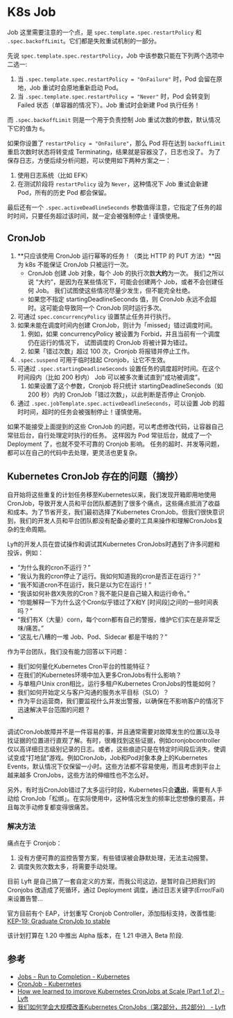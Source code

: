 # K8s Job 

Job 这里需要注意的一个点，是 `spec.template.spec.restartPolicy` 和 `.spec.backoffLimit`。它们都是失败重试机制的一部分。

先说 `spec.template.spec.restartPolicy`，Job 中该参数只能在下列两个选项中二选一:

1. 当 `.spec.template.spec.restartPolicy = "OnFailure"` 时，Pod 会留在原地，Job 重试时会原地重新启动 Pod。
2. 当 `.spec.template.spec.restartPolicy = "Never"` 时，Pod 会转变到 Failed 状态（单容器的情况下）。Job 重试时会新建 Pod 执行任务！

而 `.spec.backoffLimit` 则是一个用于负责控制 Job 重试次数的参数，默认情况下它的值为 `6`。

如果你设置了 `restartPolicy = "OnFailure"`，那么 Pod 将在达到 `backoffLimit` 重启次数时状态将转变成 Terminating，结果就是容器没了，日志也没了。
为了保存日志，方便后续分析问题，可以使用如下两种方案之一：

1. 使用日志系统（比如 EFK）
1. 在测试阶段将 `restartPolicy` 设为 `Never`，这种情况下 Job 重试会新建 Pod，所有的历史 Pod 都会保留。

最后还有一个 `.spec.activeDeadlineSeconds` 参数值得注意，它指定了任务的超时时间，只要任务超过该时间，就一定会被强制停止！谨慎使用。

## CronJob

1. **只应该使用 CronJob 运行幂等的任务！（类比 HTTP 的 PUT 方法）**因为 k8s 不能保证 CronJob 只被运行一次。
   - CronJob 创建 Job 对象，每个 Job 的执行次数**大约**为一次。 我们之所以说 “大约”，是因为在某些情况下，可能会创建两个 Job，或者不会创建任何 Job。 我们试图使这些情况尽量少发生，但不能完全杜绝。
   - 如果您不指定 startingDeadlineSeconds 值，则 CronJob 永远不会超时。这可能会导致同一个 CronJob 同时运行多次。
1. 可通过 `spec.concurrencyPolicy` 设置禁止任务并行执行。
3. 如果未能在调度时间内创建 CronJob，则计为「missed」错过调度时间。 
   1. 例如，如果 concurrencyPolicy 被设置为 Forbid，并且当前有一个调度仍在运行的情况下， 试图调度的 CronJob 将被计算为错过。
   2. 如果「错过次数」超过 100 次，Cronjob 将报错并停止工作。
4. `.spec.suspend` 可用于临时挂起 Cronjob，让它不生效。
2. 可通过 `.spec.startingDeadlineSeconds` 设置任务的调度超时时间。在这个时间段内（比如 200 秒内） Job 可以被多次重试直到“成功被调度”。
   1. 如果设置了这个参数，Cronjob 将只统计 startingDeadlineSeconds（如 200 秒）内的 CronJob「错过次数」，以此判断是否停止 Cronjob.
3. 通过 `.spec.jobTemplate.spec.activeDeadlineSeconds`，可以设置 Job 的超时时间，超时的任务会被强制停止！谨慎使用。

如果不能接受上面提到的这些 CronJob 的问题，可以考虑修改代码，让容器自己常驻后台，自行处理定时执行的任务。
这样因为 Pod 常驻后台，就成了一个 Deployment 了，也就不受不可靠的 Cronjob 影响。
任务的超时、并发等问题，都可以在自己的代码中去处理，更灵活也更复杂。


## Kubernetes CronJob 存在的问题（摘抄）

自开始将这些重复的计划任务移至Kubernetes以来，我们发现开箱即用地使用CronJob，导致开发人员和平台团队都遇到了很多个痛点，这些痛点抵消了收益和成本。为了节省开支，我们最初选择了Kubernetes CronJob。但我们很快意识到，我们的开发人员和平台团队都没有配备必要的工具来操作和理解CronJobs复杂的生命周期。

Lyft的开发人员在尝试操作和调试其Kubernetes CronJobs时遇到了许多问题和投诉，例如：

- “为什么我的cron不运行？”
- “我认为我的cron停止了运行。我如何知道我的cron是否正在运行？”
- “我不知道cron不在运行，我只是以为它在运行！”
- “我该如何补救X失败的Cron？我不能只是自己输入和运行命令。”
- “你能解释一下为什么这个Cron似乎错过了X和Y [时间段]之间的一些时间表吗？”
- “我们有X（大量）corn，每个corn都有自己的警报，维护它们实在是非常乏味/痛苦。”
- “这乱七八糟的一堆 Job、Pod、Sidecar 都是干啥的？”

作为平台团队，我们没有能力回答以下问题：

- 我们如何量化Kubernetes Cron平台的性能特征？
- 在我们的Kubernetes环境中加入更多CronJobs有什么影响？
- 与单租户Unix cron相比，运行多租户Kubernetes CronJobs的性能如何？
- 我们如何开始定义与客户沟通的服务水平目标（SLO）？
- 作为平台运营商，我们要监视什么并发出警报，以确保在不影响客户的情况下迅速解决平台范围的问题？
- 
调试CronJob故障并不是一件容易的事，并且通常需要对故障发生的位置以及寻找证据的位置进行直观了解。有时，很难找到这些证据，例如cronjobcontroller仅以高详细日志级别记录的日志。或者，这些痕迹只是在特定时间段后消失，使调试变成“打地鼠”游戏。例如CronJob，Job和Pod对象本身上的Kubernetes Events，默认情况下仅保留一小时。这些方法都不容易使用，而且考虑到平台上越来越多 CronJobs，这些方法的伸缩性也不怎么好。

另外，有时当CronJob错过了太多运行时段，Kubernetes只会**退出**，需要有人手动给 CronJob「松绑」。在实际使用中，这种情况发生的频率比您想像的要高，并且每次手动修复都变得很痛苦。

### 解决方法

痛点在于 Cronjob：

1. 没有方便可靠的监控告警方案，有些错误被会静默处理，无法主动报警。
2. 调度失败次数太多，将需要手动处理。

目前 Lyft 是自己搞了一套自定义的方案，而我公司这边，是暂时自己把我们的 Cronjobs 改造成了死循环，通过 Deployment 调度，通过日志关键字(Error/Fail)来设置告警...

官方目前有个 EAP，计划重写 Cronjob Controller，添加指标支持，改善性能: [KEP-19: Graduate CronJob to stable](https://github.com/kubernetes/enhancements/blob/master/keps/sig-apps/19-Graduate-CronJob-to-Stable/README.md)

该计划打算在 1.20 中推出 Alpha 版本，在 1.21 中进入 Beta 阶段.


## 参考

- [Jobs - Run to Completion - Kubernetes](https://kubernetes.io/docs/concepts/workloads/controllers/jobs-run-to-completion/)
- [CronJob - Kubernetes](https://kubernetes.io/zh/docs/concepts/workloads/controllers/cron-jobs/)
- [How we learned to improve Kubernetes CronJobs at Scale (Part 1 of 2) - Lyft](https://eng.lyft.com/improving-kubernetes-cronjobs-at-scale-part-1-cf1479df98d4)
- [我们如何学会大规模改善Kubernetes CronJobs（第2部分，共2部分） - Lyft](https://zhuanlan.zhihu.com/p/305040921)
